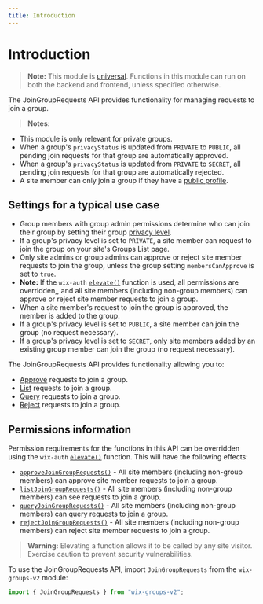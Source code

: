 ```yaml
---
title: Introduction
---
```


# Introduction

> **Note:** This module is
> [universal](/api-overview/api-versions#universal-modules).
> Functions in this module can run on both the backend and frontend,
> unless specified otherwise.

The JoinGroupRequests API provides functionality for managing requests to join a group.

> **Notes:** 
+ This module is only relevant for private groups. 
+ When a group's `privacyStatus` is updated from `PRIVATE` to `PUBLIC`, all pending join requests for that group are automatically approved.
+ When a group's `privacyStatus` is updated from `PRIVATE` to `SECRET`, all pending join requests for that group are automatically rejected. 
+ A site member can only join a group if they have a [public profile]("https://support.wix.com/en/article/wix-groups-member-privacy-settings-for-groups").
  
## Settings for a typical use case
+ Group members with group admin permissions determine who can join their group by setting their group [privacy level](https://support.wix.com/en/article/wix-groups-about-groups#your-groups-privacy-permissions).
+ If a group's privacy level is set to `PRIVATE`, a site member can request to join the group on your site's Groups List page.
+ Only site admins or group admins can approve or reject site member requests to join the group, unless the group setting `membersCanApprove` is set to `true`. 
+ **Note:** If the `wix-auth` [`elevate()`](https://www.wix.com/velo/reference/wix-auth/elevate) function is used, all permissions are overridden,, and all site members (including non-group members) can approve or reject site member requests to join a group.  
+ When a site member's request to join the group is approved, the member is added to the group. 
+ If a group's privacy level is set to `PUBLIC`, a site member can join the group (no request necessary). 
+ If a group's privacy level is set to `SECRET`, only site members added by an existing group member can join the group (no request necessary). 
 
The JoinGroupRequests API provides functionality allowing you to:  
 + [Approve](wix-groups-v2/JoinGroupRequests/approveJoinGroupRequests) requests to join a group. 
 + [List](wix-groups-v2/JoinGroupRequests/listJoinGroupRequests) requests to join a group. 
 + [Query](wix-groups-v2/JoinGroupRequests/queryJoinGroupRequests) requests to join a group.
 + [Reject](wix-groups-v2/JoinGroupRequests/rejectJoinGroupRequests) requests to join a group. 

## Permissions information
Permission requirements for the functions in this API can be overridden using the `wix-auth` [`elevate()`](https://www.wix.com/velo/reference/wix-auth/elevate) function. This will have the following effects:
 + [`approveJoinGroupRequests()`](wix-groups-v2/JoinGroupRequests/approveJoinGroupRequests) - All site members (including non-group members) can approve site member requests to join a group.
 + [`listJoinGroupRequests()`](wix-groups-v2/JoinGroupRequests/listJoinGroupRequests) - All site members (including non-group members) can see requests to join a group.
 + [`queryJoinGroupRequests()`](wix-groups-v2/JoinGroupRequests/queryJoinGroupRequests) - All site members (including non-group members) can query requests to join a group.
 + [`rejectJoinGroupRequests()`](wix-groups-v2/JoinGroupRequests/rejectJoinGroupRequests) - All site members (including non-group members) can reject site member requests to join a group.

<blockquote class='warning'>
<p><strong>Warning:</strong> Elevating a function allows it to be called by any site visitor. Exercise caution to prevent security vulnerabilities.</p>
</blockquote>

To use the JoinGroupRequests API, import `JoinGroupRequests` from the `wix-groups-v2` module:

```javascript
import { JoinGroupRequests } from "wix-groups-v2";
```
